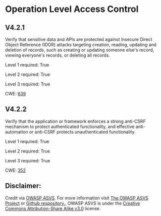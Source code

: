 #  Operation Level Access Control
## V4.2.1
Verify that sensitive data and APIs are protected against Insecure Direct Object Reference (IDOR) attacks targeting creation, reading, updating and deletion of records, such as creating or updating someone else's record, viewing everyone's records, or deleting all records.
Level 1 required: True
Level 2 required: True
Level 3 required: True
CWE: [639](https://cwe.mitre.org/data/definitions/639)
## V4.2.2
Verify that the application or framework enforces a strong anti-CSRF mechanism to protect authenticated functionality, and effective anti-automation or anti-CSRF protects unauthenticated functionality.
Level 1 required: True
Level 2 required: True
Level 3 required: True
CWE: [352](https://cwe.mitre.org/data/definitions/352)

## Disclaimer:
Credit via [OWASP ASVS](https://owasp.org/www-project-application-security-verification-standard/). For more information visit [The OWASP ASVS Project](https://owasp.org/www-project-application-security-verification-standard/) or [Github respository.](https://github.com/OWASP/ASVS). OWASP ASVS is under the [Creative Commons Attribution-Share Alike v3.0](https://creativecommons.org/licenses/by-sa/3.0/) license.
